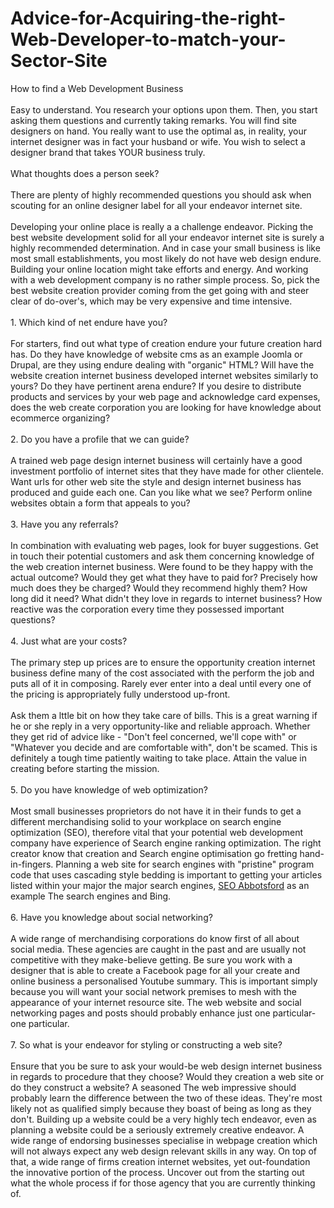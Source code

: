 # Advice-for-Acquiring-the-right-Web-Developer-to-match-your-Sector-Site
<p>How to find a Web Development Business<br />
<br />
Easy to understand. You research your options upon them. Then, you start asking them questions and currently taking remarks. You will find site designers on hand. You really want to use the optimal as, in reality, your internet designer was in fact your husband or wife. You wish to select a designer brand that takes YOUR business truly.<br />
<br />
What thoughts does a person seek?<br />
<br />
There are plenty of highly recommended questions you should ask when scouting for an online designer label for all your endeavor internet site.<br />
<br />
Developing your online place is really a a challenge endeavor. Picking the best website development solid for all your endeavor internet site is surely a highly recommended determination. And in case your small business is like most small establishments, you most likely do not have web design endure. Building your online location might take efforts and energy. And working with a web development company is no rather simple process. So, pick the best website creation provider coming from the get going with and steer clear of do-over&#39;s, which may be very expensive and time intensive.<br />
<br />
1. Which kind of net endure have you?<br />
<br />
For starters, find out what type of creation endure your future creation hard has. Do they have knowledge of website cms as an example Joomla or Drupal, are they using endure dealing with &quot;organic&quot; HTML? Will have the website creation internet business developed internet websites similarly to yours? Do they have pertinent arena endure? If you desire to distribute products and services by your web page and acknowledge card expenses, does the web create corporation you are looking for have knowledge about ecommerce organizing?<br />
<br />
2. Do you have a profile that we can guide?<br />
<br />
A trained web page design internet business will certainly have a good investment portfolio of internet sites that they have made for other clientele. Want urls for other web site the style and design internet business has produced and guide each one. Can you like what we see? Perform online websites obtain a form that appeals to you?<br />
<br />
3. Have you any referrals?<br />
<br />
In combination with evaluating web pages, look for buyer suggestions. Get in touch their potential customers and ask them concerning knowledge of the web creation internet business. Were found to be they happy with the actual outcome? Would they get what they have to paid for? Precisely how much does they be charged? Would they recommend highly them? How long did it need? What didn&#39;t they love in regards to internet business? How reactive was the corporation every time they possessed important questions?<br />
<br />
4. Just what are your costs?<br />
<br />
The primary step up prices are to ensure the opportunity creation internet business define many of the cost associated with the perform the job and puts all of it in composing. Rarely ever enter into a deal until every one of the pricing is appropriately fully understood up-front.<br />
<br />
Ask them a lttle bit on how they take care of bills. This is a great warning if he or she reply in a very opportunity-like and reliable approach. Whether they get rid of advice like - &quot;Don&#39;t feel concerned, we&#39;ll cope with&quot; or &quot;Whatever you decide and are comfortable with&quot;, don&#39;t be scamed. This is definitely a tough time patiently waiting to take place. Attain the value in creating before starting the mission.<br />
<br />
5. Do you have knowledge of web optimization?<br />
<br />
Most small businesses proprietors do not have it in their funds to get a different merchandising solid to your workplace on search engine optimization (SEO), therefore vital that your potential web development company have experience of Search engine ranking optimization. The right creator know that creation and Search engine optimisation go fretting hand-in-fingers. Planning a web site for search engines with &quot;pristine&quot; program code that uses cascading style bedding is important to getting your articles listed within your major the major search engines,&nbsp;<a href="https://imaginedesigns.ca/abbotsford-web-design/">SEO Abbotsford</a> as an example The search engines and Bing.<br />
<br />
6. Have you knowledge about social networking?<br />
<br />
A wide range of merchandising corporations do know first of all about social media. These agencies are caught in the past and are usually not competitive with they make-believe getting. Be sure you work with a designer that is able to create a Facebook page for all your create and online business a personalised Youtube summary. This is important simply because you will want your social network premises to mesh with the appearance of your internet resource site. The web website and social networking pages and posts should probably enhance just one particular-one particular.<br />
<br />
7. So what is your endeavor for styling or constructing a web site?<br />
<br />
Ensure that you be sure to ask your would-be web design internet business in regards to procedure that they choose? Would they creation a web site or do they construct a website? A seasoned The web impressive should probably learn the difference between the two of these ideas. They&#39;re most likely not as qualified simply because they boast of being as long as they don&#39;t. Building up a website could be a very highly tech endeavor, even as planning a website could be a seriously extremely creative endeavor. A wide range of endorsing businesses specialise in webpage creation which will not always expect any web design relevant skills in any way. On top of that, a wide range of firms creation internet websites, yet out-foundation the innovative portion of the process. Uncover out from the starting out what the whole process if for those agency that you are currently thinking of.</p>

<p>&nbsp;</p>

<p>&nbsp;</p>
